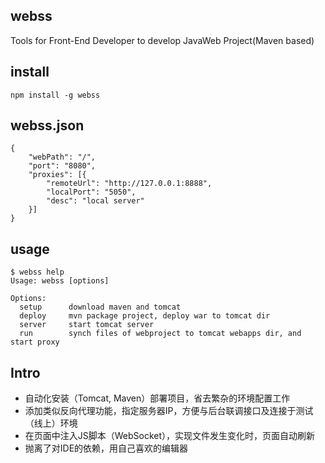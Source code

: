 ## webss
Tools for Front-End Developer to develop JavaWeb Project(Maven based)

## install
```
npm install -g webss
```

## webss.json
```
{
    "webPath": "/",
    "port": "8080",
    "proxies": [{
        "remoteUrl": "http://127.0.0.1:8888",
        "localPort": "5050",
        "desc": "local server"
    }]
}
```

## usage
```
$ webss help
Usage: webss [options]

Options:
  setup      download maven and tomcat
  deploy     mvn package project, deploy war to tomcat dir
  server     start tomcat server
  run        synch files of webproject to tomcat webapps dir, and start proxy
```

## Intro
- 自动化安装（Tomcat, Maven）部署项目，省去繁杂的环境配置工作
- 添加类似反向代理功能，指定服务器IP，方便与后台联调接口及连接于测试（线上）环境
- 在页面中注入JS脚本（WebSocket），实现文件发生变化时，页面自动刷新
- 抛离了对IDE的依赖，用自己喜欢的编辑器

